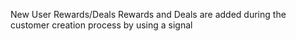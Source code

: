 New User Rewards/Deals
Rewards and Deals are added during the customer creation process by using a signal 
